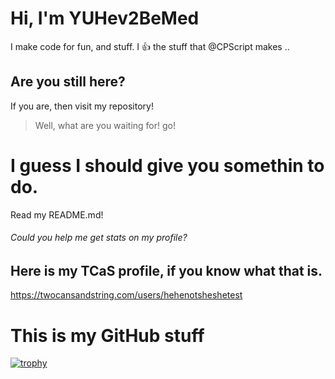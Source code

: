 # Hi, I'm YUHev2BeMed
I make code for fun, and stuff.
I 👍 the stuff that @CPScript makes
..
## Are you still here?
If you are, then visit my repository!

>Well, what are you waiting for! go!
# I guess I should give you somethin to do.
Read my README.md!
###### Could you help me get stats on my profile?
## Here is my TCaS profile, if you know what that is.
https://twocansandstring.com/users/hehenotsheshetest
# This is my GitHub stuff
[![trophy](https://github-profile-trophy.vercel.app/?username=YUHev2BeMed)](https://github.com/ryo-ma/github-profile-trophy)
